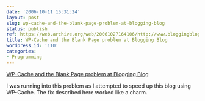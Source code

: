 ```yaml
---
date: '2006-10-11 15:31:24'
layout: post
slug: wp-cache-and-the-blank-page-problem-at-blogging-blog
status: publish
ref: https://web.archive.org/web/20061027164106/http://www.bloggingblog.net/wp-cache-and-the-blank-page-problem/
title: WP-Cache and the Blank Page problem at Blogging Blog
wordpress_id: '110'
categories:
- Programming
---
```


[WP-Cache and the Blank Page problem at Blogging Blog](https://web.archive.org/web/20061027164106/http://www.bloggingblog.net/wp-cache-and-the-blank-page-problem/)

I was running into this problem as I attempted to speed up this blog using WP-Cache.  The fix described here worked like a charm.
